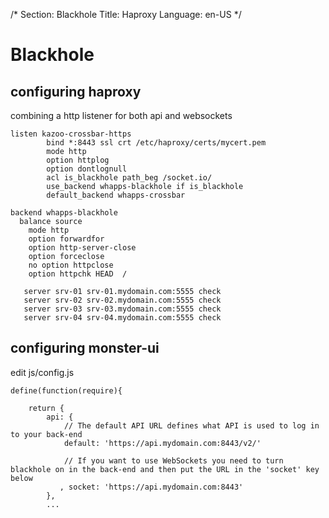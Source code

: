 /*
Section: Blackhole
Title: Haproxy
Language: en-US
*/

# Blackhole

## configuring haproxy

combining a http listener for both api and websockets

```
listen kazoo-crossbar-https
        bind *:8443 ssl crt /etc/haproxy/certs/mycert.pem
        mode http
        option httplog
        option dontlognull
        acl is_blackhole path_beg /socket.io/
        use_backend whapps-blackhole if is_blackhole
        default_backend whapps-crossbar
```

```
backend whapps-blackhole
  balance source
    mode http
    option forwardfor
    option http-server-close
    option forceclose
    no option httpclose
    option httpchk HEAD  /

   server srv-01 srv-01.mydomain.com:5555 check
   server srv-02 srv-02.mydomain.com:5555 check
   server srv-03 srv-03.mydomain.com:5555 check
   server srv-04 srv-04.mydomain.com:5555 check

```

## configuring monster-ui

edit js/config.js

```
define(function(require){

    return {
        api: {
            // The default API URL defines what API is used to log in to your back-end
            default: 'https://api.mydomain.com:8443/v2/'

            // If you want to use WebSockets you need to turn blackhole on in the back-end and then put the URL in the 'socket' key below
           , socket: 'https://api.mydomain.com:8443'
        },
        ...
```
